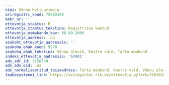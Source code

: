 ```yaml
---
nimi: Võnnu Kultuurimaja
ariregistri_kood: 75010186
kmkr_nr: ''
ettevotja_staatus: R
ettevotja_staatus_tekstina: Registrisse kantud
ettevotja_esmakande_kpv: 08.09.2000
ettevotja_aadress: .na
asukoht_ettevotja_aadressis: ''
asukoha_ehak_kood: 9570
asukoha_ehak_tekstina: Võnnu alevik, Kastre vald, Tartu maakond
indeks_ettevotja_aadressis: '62401'
ads_adr_id: 3158340
ads_ads_oid: .na
ads_normaliseeritud_taisaadress: Tartu maakond, Kastre vald, Võnnu alevik
teabesysteemi_link: https://ariregister.rik.ee/ettevotja.py?ark=75010186&ref=rekvisiidid
---
```

